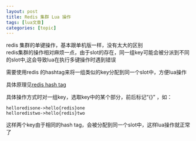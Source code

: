 ```yaml
---
layout: post
title: Redis 集群 Lua 操作 
tags: [lua文章]
categories: [topic]
---
```

<p>redis 集群的单键操作，基本跟单机版一样，没有太大的区别<br/>redis集群的操作相对麻烦一点，由于slot的存在，同一组key可能会被分派到不同的slot中,这会导致lua在执行多键操作时遇到错误</p>
<p>需要使用redis 的hashtag来将一组类似的key分配到同一个slot中，方便lua操作</p>
<p>具体原理见<a href="https://redis.io/topics/cluster-spec#keys-hash-tags" target="_blank" rel="noopener noreferrer">redis hash tag</a></p>
<p>具体操作方式时对一组key，选取key中的某个部分，前后标记“{}” ，如：</p>
<pre class=" language-sh"><code class="language-sh">helloredisone-&gt;hello{redis}one
helloredistwo-&gt;hello{redis}two
</code></pre>
<p>这样两个key由于相同的hash tag，会被分配到同一个slot中，这样lua操作就正常了</p>